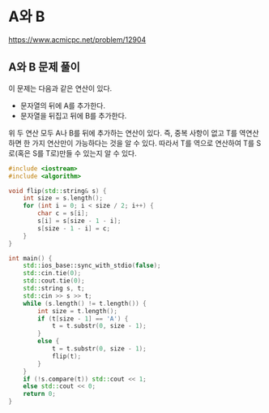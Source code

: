 # A와 B
https://www.acmicpc.net/problem/12904

## A와 B 문제 풀이

이 문제는 다음과 같은 연산이 있다.

- 문자열의 뒤에 A를 추가한다.
- 문자열을 뒤집고 뒤에 B를 추가한다.

위 두 연산 모두 A나 B를 뒤에 추가하는 연산이 있다. 즉, 중복 사항이 없고 T를 역연산 하면 한 가지 연산만이 가능하다는 것을 알 수 있다. 따라서 T를 역으로 연산하여 T를 S로(혹은 S를 T로)만들 수 있는지 알 수 있다.


```cpp
#include <iostream>
#include <algorithm>

void flip(std::string& s) {
	int size = s.length();
	for (int i = 0; i < size / 2; i++) {
		char c = s[i];
		s[i] = s[size - 1 - i];
		s[size - 1 - i] = c;
	}
}

int main() {
	std::ios_base::sync_with_stdio(false);
	std::cin.tie(0);
	std::cout.tie(0);
	std::string s, t;
	std::cin >> s >> t;
	while (s.length() != t.length()) {
		int size = t.length();
		if (t[size - 1] == 'A') {
			t = t.substr(0, size - 1);
		}
		else {
			t = t.substr(0, size - 1);
			flip(t);
		}
	}
	if (!s.compare(t)) std::cout << 1;
	else std::cout << 0;
	return 0;
}
```
